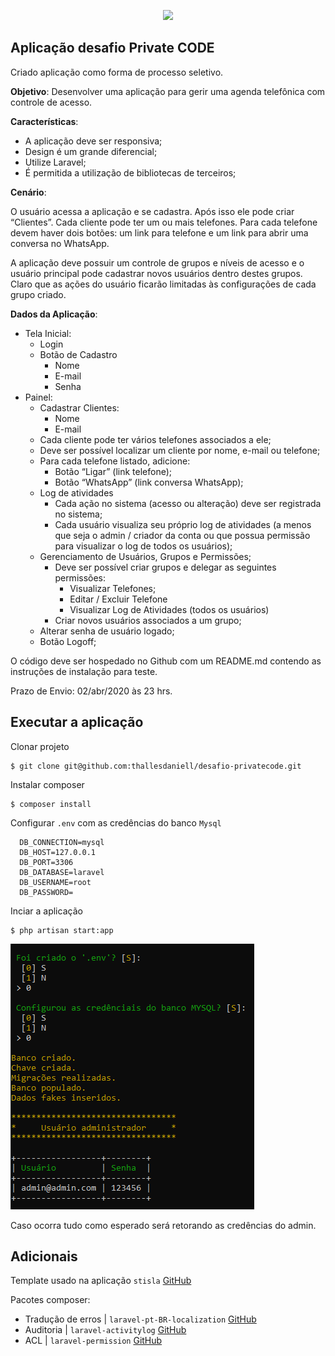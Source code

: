 <p align="center">
<img src="https://privatecode.com.br/img/logo/private-code-square-claro-alta.png" width="400"></p>



Aplicação desafio Private CODE
------------------------------

Criado aplicação como forma de processo seletivo.

__Objetivo__: Desenvolver uma aplicação para gerir uma agenda telefônica com controle de acesso.

__Características__:
 - A aplicação deve ser responsiva;
 - Design é um grande diferencial;
 - Utilize Laravel;
 - É permitida a utilização de bibliotecas de terceiros;
 
 __Cenário__: 

O usuário acessa a aplicação e se cadastra. Após isso ele pode criar “Clientes”. Cada cliente pode ter um ou mais telefones. Para cada telefone devem haver dois botões: um link para telefone e um link para abrir uma conversa no WhatsApp.


A aplicação deve possuir um controle de grupos e níveis de acesso e o usuário principal pode cadastrar novos usuários dentro destes grupos. Claro que as ações do usuário ficarão limitadas às configurações de cada grupo criado.

__Dados da Aplicação__:

 - Tela Inicial:
   * Login
   * Botão de Cadastro
     * Nome
     * E-mail
     * Senha
 - Painel:
   * Cadastrar Clientes:
     * Nome
     * E-mail
   * Cada cliente pode ter vários telefones associados a ele;
   * Deve ser possível localizar um cliente por nome, e-mail ou telefone;
   * Para cada telefone listado, adicione:
     * Botão “Ligar” (link telefone);
     * Botão “WhatsApp” (link conversa WhatsApp);
   * Log de atividades
     * Cada ação no sistema (acesso ou alteração) deve ser registrada no sistema;
     * Cada usuário visualiza seu próprio log de atividades (a menos que seja o admin / criador da conta ou que possua permissão para visualizar o log de todos os usuários);
   * Gerenciamento de Usuários, Grupos e Permissões;
     * Deve ser possível criar grupos e delegar as seguintes permissões: 
       * Visualizar Telefones;
       * Editar / Excluir Telefone
       * Visualizar Log de Atividades (todos os usuários)
     * Criar novos usuários associados a um grupo;
   * Alterar senha de usuário logado;
   * Botão Logoff;

O código deve ser hospedado no Github com um README.md contendo as instruções de instalação para teste.

Prazo de Envio: 02/abr/2020 às 23 hrs.

Executar a aplicação
--------------------

Clonar projeto
```
$ git clone git@github.com:thallesdaniell/desafio-privatecode.git
```
Instalar composer 
```
$ composer install
```

Configurar `.env` com as credências do banco `Mysql` 
```
  DB_CONNECTION=mysql
  DB_HOST=127.0.0.1
  DB_PORT=3306
  DB_DATABASE=laravel
  DB_USERNAME=root
  DB_PASSWORD=
```
Inciar a aplicação 
```
$ php artisan start:app
```



![](start.png)

Caso ocorra tudo como esperado será retorando as credências do admin.


Adicionais
----------

Template usado na aplicação  `stisla` [GitHub](https://github.com/stisla/stisla)

Pacotes composer:
 * Tradução de erros | `laravel-pt-BR-localization` [GitHub](https://github.com/lucascudo/laravel-pt-BR-localization)
 * Auditoria | `laravel-activitylog` [GitHub](https://github.com/spatie/laravel-activitylog)
 * ACL | `laravel-permission` [GitHub](https://github.com/spatie/laravel-permission)
